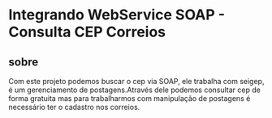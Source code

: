 <h1>Integrando WebService SOAP - Consulta CEP Correios</h1>

## sobre

Com este projeto podemos buscar o cep via SOAP, ele trabalha com seigep, é um gerenciamento de postagens.Através dele podemos consultar cep de forma gratuita mas para trabalharmos com manipulação de postagens é necessário ter o cadastro nos correios.

